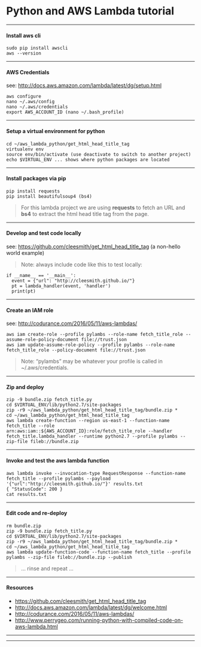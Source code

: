 # Python and AWS Lambda tutorial

***
#### Install aws cli
```
sudo pip install awscli
aws --version
```

***
#### AWS Credentials
see: http://docs.aws.amazon.com/lambda/latest/dg/setup.html
```
aws configure
nano ~/.aws/config
nano ~/.aws/credentials
export AWS_ACCOUNT_ID (nano ~/.bash_profile)
```

***
#### Setup a virtual environment for python
```
cd ~/aws_lambda_python/get_html_head_title_tag
virtualenv env
source env/bin/activate (use deactivate to switch to another project)
echo $VIRTUAL_ENV ... shows where python packages are located
```

***
#### Install packages via pip
```
pip install requests
pip install beautifulsoup4 (bs4)
```
> For this lambda project we are using **requests** to fetch an URL and **bs4** to extract the html head title tag from the page.

***
#### Develop and test code locally
see: https://github.com/cleesmith/get_html_head_title_tag (a non-hello world example)

> Note: always include code like this to test locally:

```
if __name__ == '__main__':
  event = {"url": "http://cleesmith.github.io/"}
  pt = lambda_handler(event, 'handler')
  print(pt)
```

***
#### Create an IAM role
see: http://codurance.com/2016/05/11/aws-lambdas/
```
aws iam create-role --profile pylambs --role-name fetch_title_role --assume-role-policy-document file://trust.json
aws iam update-assume-role-policy --profile pylambs --role-name fetch_title_role --policy-document file://trust.json
```
> Note: “pylambs” may be whatever your profile is called in ~/.aws/credentials.

***
#### Zip and deploy
```
zip -9 bundle.zip fetch_title.py
cd $VIRTUAL_ENV/lib/python2.7/site-packages
zip -r9 ~/aws_lambda_python/get_html_head_title_tag/bundle.zip *
cd ~/aws_lambda_python/get_html_head_title_tag
aws lambda create-function --region us-east-1 --function-name fetch_title --role arn:aws:iam::${AWS_ACCOUNT_ID}:role/fetch_title_role --handler fetch_title.lambda_handler --runtime python2.7 --profile pylambs --zip-file fileb://bundle.zip
```

***
#### Invoke and test the aws lambda function
```
aws lambda invoke --invocation-type RequestResponse --function-name fetch_title --profile pylambs --payload '{"url":"http://cleesmith.github.io/"}' results.txt
{ "StatusCode": 200 }
cat results.txt
```

***
#### Edit code and re-deploy
```
rm bundle.zip
zip -9 bundle.zip fetch_title.py
cd $VIRTUAL_ENV/lib/python2.7/site-packages
zip -r9 ~/aws_lambda_python/get_html_head_title_tag/bundle.zip *
cd ~/aws_lambda_python/get_html_head_title_tag
aws lambda update-function-code --function-name fetch_title --profile pylambs --zip-file fileb://bundle.zip --publish
```
> … rinse and repeat ...

***
#### Resources
* https://github.com/cleesmith/get_html_head_title_tag
* http://docs.aws.amazon.com/lambda/latest/dg/welcome.html
* http://codurance.com/2016/05/11/aws-lambdas/
* http://www.perrygeo.com/running-python-with-compiled-code-on-aws-lambda.html

***
***

